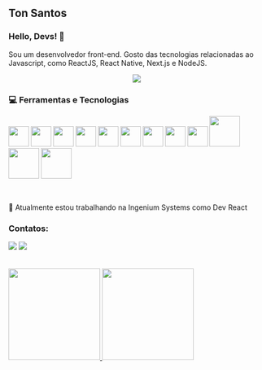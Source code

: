 ## Ton Santos
### Hello, Devs! 👋

Sou um desenvolvedor front-end. Gosto das tecnologias relacionadas ao Javascript, como ReactJS, React Native, Next.js e NodeJS.

<p align="center">
<img src="https://media.giphy.com/media/OuMFETEGgiG6F2L3uO/giphy.gif" />
</p>

### 💻 Ferramentas e Tecnologias 

<img src="https://cdn.jsdelivr.net/gh/devicons/devicon/icons/git/git-original.svg" width="40" height="40"/> <img src="https://cdn.jsdelivr.net/gh/devicons/devicon/icons/html5/html5-original-wordmark.svg"  width="40" height="40"/> <img src="https://cdn.jsdelivr.net/gh/devicons/devicon/icons/css3/css3-original-wordmark.svg" width="40" height="40"/> <img
src="https://cdn.jsdelivr.net/gh/devicons/devicon/icons/sass/sass-original.svg" width="40" height="40"/> <img
src="https://cdn.jsdelivr.net/gh/devicons/devicon/icons/javascript/javascript-plain.svg" width="40" height="40"/> <img
src="https://cdn.jsdelivr.net/gh/devicons/devicon/icons/typescript/typescript-original.svg" width="40" height="40"/> <img                                               src="https://cdn.jsdelivr.net/gh/devicons/devicon/icons/react/react-original-wordmark.svg" width="40" height="40"/> <img src="https://cdn.jsdelivr.net/gh/devicons/devicon/icons/bootstrap/bootstrap-original.svg" width="40" height="40"/>
<img src="https://encrypted-tbn0.gstatic.com/images?q=tbn:ANd9GcRA4q0kOiRU7zlE6CeJ_nKgwbeLB52FPQMVbQ&usqp=CAU" width="40" height="40" />
<img src="https://cdn.jsdelivr.net/gh/devicons/devicon/icons/nodejs/nodejs-plain-wordmark.svg" width="60" height="60"/> 
<img src="https://cdn.jsdelivr.net/gh/devicons/devicon/icons/redux/redux-original.svg" width="60" height="60"/>
<img src="https://cdn.jsdelivr.net/gh/devicons/devicon/icons/npm/npm-original-wordmark.svg" width="60" height="60" />

<br />

🔭 Atualmente estou trabalhando na Ingenium Systems como Dev React


### Contatos:

<div>
<a href="https://instagram.com/tonnsantoss" target="_blank"><img src="https://img.shields.io/badge/-Instagram-%23E4405F?style=for-the-badge&logo=instagram&logoColor=white" target="_blank"></a> 
<a href="https://www.linkedin.com/in/ton-santos-46501b1ab" target="_blank"><img src="https://img.shields.io/badge/-LinkedIn-%230077B5?style=for-the-badge&logo=linkedin&logoColor=white" target="_blank"></a>
</div>

<br />
<br />
<div>
<a href="https://github.com/TONSANTOS">
<img height="180em" src="https://github-readme-stats.vercel.app/api/top-langs/?username=TONSANTOS&layout=compact&langs_count=7&theme=dracula"/>
  <img height="180em" src="https://github-readme-stats.vercel.app/api?username=TONSANTOS&show_icons=true&theme=dracula&include_all_commits=true&count_private=true"/>
</div> 
  
<!--
**TONSANTOS/tonsantos** is a ✨ _special_ ✨ repository because its `README.md` (this file) appears on your GitHub profile.

Here are some ideas to get you started:

- 🔭 I’m currently working on ...
- 🌱 I’m currently learning ...
- 👯 I’m looking to collaborate on ...
- 🤔 I’m looking for help with ...
- 💬 Ask me about ...
- 📫 How to reach me: ...
- 😄 Pronouns: ...
- ⚡ Fun fact: ...
-->
